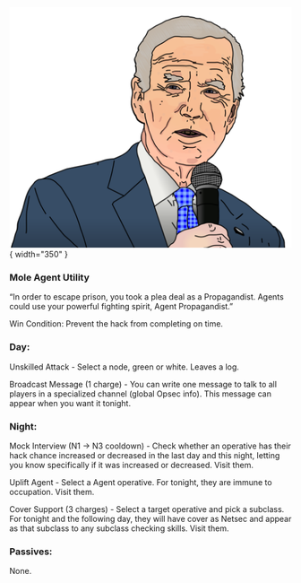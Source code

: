 ![agentpropagandist.png](Images/agentpropagandist.png){ width="350" }

### **Mole Agent Utility**

“In order to escape prison, you took a plea deal as a Propagandist. Agents could use your powerful fighting spirit, Agent Propagandist.”

Win Condition: Prevent the hack from completing on time.

### **Day:**

Unskilled Attack - Select a node, green or white. Leaves a log.

Broadcast Message (1 charge) - You can write one message to talk to all players in a specialized channel (global Opsec info). This message can appear when you want it tonight.

### **Night:**

Mock Interview (N1 -> N3 cooldown) - Check whether an operative has their hack chance increased or decreased in the last day and this night, letting you know specifically if it was increased or decreased. Visit them.

Uplift Agent - Select a Agent operative. For tonight, they are immune to occupation. Visit them.

Cover Support (3 charges) - Select a target operative and pick a subclass. For tonight and the following day, they will have cover as Netsec and appear as that subclass to any subclass checking skills. Visit them.

### **Passives:**

None.